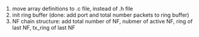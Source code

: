 1. move array definitions to .c file, instead of .h file
2. init ring buffer (done: add port and total number packets to ring buffer)
3. NF chain structure: add total number of NF, nubmer of active NF, ring of last NF, tx_ring of last NF
